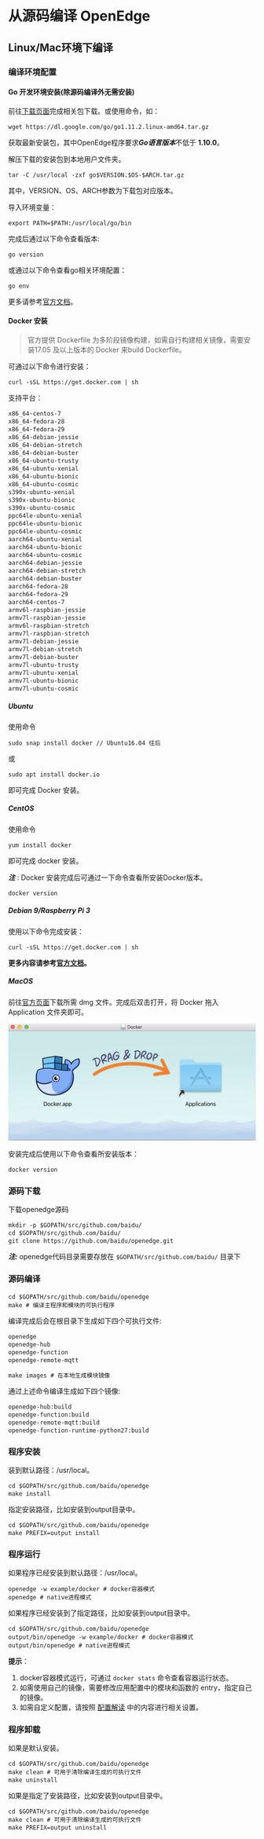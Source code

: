 # 从源码编译 OpenEdge

## Linux/Mac环境下编译

### 编译环境配置

#### Go 开发环境安装(除源码编译外无需安装)

前往[下载页面](https://golang.org/dl/)完成相关包下载。或使用命令，如：

```shell
wget https://dl.google.com/go/go1.11.2.linux-amd64.tar.gz
```
获取最新安装包，其中OpenEdge程序要求***Go语言版本***不低于 **1.10.0**。

解压下载的安装包到本地用户文件夹。

```shell
tar -C /usr/local -zxf go$VERSION.$OS-$ARCH.tar.gz
```

其中，VERSION、OS、ARCH参数为下载包对应版本。

导入环境变量：

```shell
export PATH=$PATH:/usr/local/go/bin
```

完成后通过以下命令查看版本:

```shell
go version
```

或通过以下命令查看go相关环境配置：

```shell
go env
```

更多请参考[官方文档](https://golang.org/doc/install)。

#### Docker 安装

> 官方提供 Dockerfile 为多阶段镜像构建，如需自行构建相关镜像，需要安装17.05 及以上版本的 Docker 来build Dockerfile。

可通过以下命令进行安装：

```shell
curl -sSL https://get.docker.com | sh
```

支持平台：

```
x86_64-centos-7
x86_64-fedora-28
x86_64-fedora-29
x86_64-debian-jessie
x86_64-debian-stretch
x86_64-debian-buster
x86_64-ubuntu-trusty
x86_64-ubuntu-xenial
x86_64-ubuntu-bionic
x86_64-ubuntu-cosmic
s390x-ubuntu-xenial
s390x-ubuntu-bionic
s390x-ubuntu-cosmic
ppc64le-ubuntu-xenial
ppc64le-ubuntu-bionic
ppc64le-ubuntu-cosmic
aarch64-ubuntu-xenial
aarch64-ubuntu-bionic
aarch64-ubuntu-cosmic
aarch64-debian-jessie
aarch64-debian-stretch
aarch64-debian-buster
aarch64-fedora-28
aarch64-fedora-29
aarch64-centos-7
armv6l-raspbian-jessie
armv7l-raspbian-jessie
armv6l-raspbian-stretch
armv7l-raspbian-stretch
armv7l-debian-jessie
armv7l-debian-stretch
armv7l-debian-buster
armv7l-ubuntu-trusty
armv7l-ubuntu-xenial
armv7l-ubuntu-bionic
armv7l-ubuntu-cosmic
```

##### Ubuntu

使用命令

```shell
sudo snap install docker // Ubuntu16.04 往后
```

或

```shell
sudo apt install docker.io
```

即可完成 Docker 安装。

##### CentOS

使用命令

```shell
yum install docker
```

即可完成 docker 安装。

***注*** : Docker 安装完成后可通过一下命令查看所安装Docker版本。

```shell
docker version
```

##### Debian 9/Raspberry Pi 3

使用以下命令完成安装：

```shell
curl -sSL https://get.docker.com | sh
```

**更多内容请参考[官方文档](https://docs.docker.com/install/)。**

##### MacOS

前往[官方页面](https://hub.docker.com/editions/community/docker-ce-desktop-mac)下载所需 dmg 文件。完成后双击打开，将 Docker 拖入 Application 文件夹即可。

![Install On Mac](../images/setup/docker_install_on_mac.png)

安装完成后使用以下命令查看所安装版本：

```shell
docker version
```

### 源码下载

下载openedge源码

 ```shell
 mkdir -p $GOPATH/src/github.com/baidu/
 cd $GOPATH/src/github.com/baidu/
 git clone https://github.com/baidu/openedge.git
 ```

***注:*** openedge代码目录需要存放在 ```$GOPATH/src/github.com/baidu/``` 目录下

### 源码编译

```shell
cd $GOPATH/src/github.com/baidu/openedge
make # 编译主程序和模块的可执行程序
```

编译完成后会在根目录下生成如下四个可执行文件:

```shell
openedge
openedge-hub
openedge-function
openedge-remote-mqtt
```

```shell
make images # 在本地生成模块镜像
```

通过上述命令编译生成如下四个镜像:

```shell
openedge-hub:build
openedge-function:build
openedge-remote-mqtt:build
openedge-function-runtime-python27:build
```

### 程序安装

装到默认路径：/usr/local。

```shell
cd $GOPATH/src/github.com/baidu/openedge
make install
```

指定安装路径，比如安装到output目录中。

```shell
cd $GOPATH/src/github.com/baidu/openedge
make PREFIX=output install
```

### 程序运行

如果程序已经安装到默认路径：/usr/local。

```shell
openedge -w example/docker # docker容器模式
openedge # native进程模式
```

如果程序已经安装到了指定路径，比如安装到output目录中。

```shell
cd $GOPATH/src/github.com/baidu/openedge
output/bin/openedge -w example/docker # docker容器模式
output/bin/openedge # native进程模式
```

**提示**：

1. docker容器模式运行，可通过 ```docker stats``` 命令查看容器运行状态。
2. 如需使用自己的镜像，需要修改应用配置中的模块和函数的 entry，指定自己的镜像。
3. 如需自定义配置，请按照 [配置解读](../config/config.md) 中的内容进行相关设置。

### 程序卸载

如果是默认安装。

```shell
cd $GOPATH/src/github.com/baidu/openedge
make clean # 可用于清除编译生成的可执行文件
make uninstall
```

如果是指定了安装路径，比如安装到output目录中。

```shell
cd $GOPATH/src/github.com/baidu/openedge
make clean # 可用于清除编译生成的可执行文件
make PREFIX=output uninstall
```

